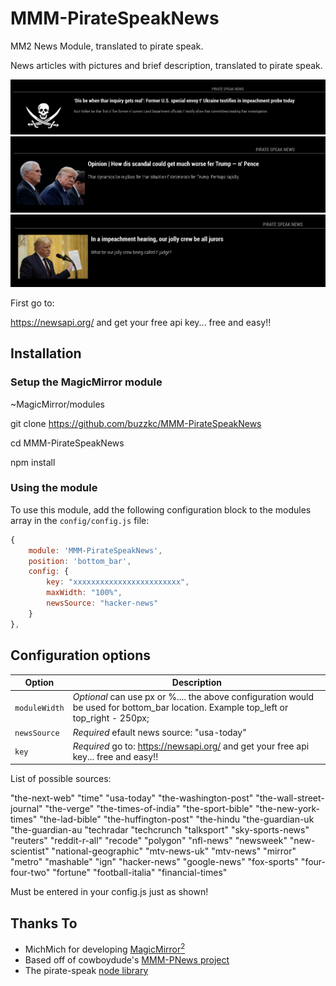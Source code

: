 # MMM-PirateSpeakNews
MM2 News Module, translated to pirate speak.

News articles with pictures and brief description, translated to pirate speak.

![](./img/MMM-PirateSpeakNews.png)
![](./img/MMM-PirateSpeakNews2.png)
![](./img/MMM-PirateSpeakNews3.png)

First go to:

https://newsapi.org/
and get your free api key... free and easy!!

## Installation
### Setup the MagicMirror module
~MagicMirror/modules

git clone https://github.com/buzzkc/MMM-PirateSpeakNews

cd MMM-PirateSpeakNews

npm install


### Using the module

To use this module, add the following configuration block to the modules array in the `config/config.js` file:
```js
{
    module: 'MMM-PirateSpeakNews',
	position: 'bottom_bar',
	config: {
		key: "xxxxxxxxxxxxxxxxxxxxxxxx",
		maxWidth: "100%",
	    newsSource: "hacker-news"
    }
},
```     
 ## Configuration options
 
 | Option              | Description
 |-----------------    |-----------
 | `moduleWidth`       | *Optional* can use px or %.... the above configuration would be used for bottom_bar location. Example top_left or top_right -  250px;
 | `newsSource`        | *Required* efault news source:  "usa-today"
 | `key`               | *Required* go to: https://newsapi.org/ and get your free api key... free and easy!!
 
 List of possible sources:
     
"the-next-web"
"time"
"usa-today"
"the-washington-post"
"the-wall-street-journal"
"the-verge"
"the-times-of-india"
"the-sport-bible"
"the-new-york-times"
"the-lad-bible"
"the-huffington-post"
"the-hindu
"the-guardian-uk
"the-guardian-au
"techradar
"techcrunch
"talksport"
"sky-sports-news"
"reuters"
"reddit-r-all"
"recode"
"polygon"
"nfl-news"
"newsweek"
"new-scientist"
"national-geographic"
"mtv-news-uk"
"mtv-news"
"mirror"
"metro"
"mashable"
"ign"
"hacker-news"
"google-news"
"fox-sports"
"four-four-two"
"fortune"
"football-italia"
"financial-times"

Must be entered in your config.js just as shown!

## Thanks To
* MichMich for developing [MagicMirror<sup>2</sup>](https://github.com/MichMich/MagicMirror)
* Based off of cowboydude's [MMM-PNews project](https://github.com/cowboysdude/MMM-PNews)
* The pirate-speak [node library](https://www.npmjs.com/package/pirate-speak)